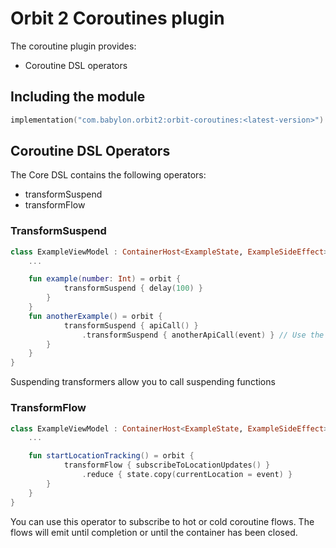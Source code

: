 # Orbit 2 Coroutines plugin

The coroutine plugin provides:

- Coroutine DSL operators

## Including the module

```kotlin
implementation("com.babylon.orbit2:orbit-coroutines:<latest-version>")
```

## Coroutine DSL Operators

The Core DSL contains the following operators:

- transformSuspend
- transformFlow

### TransformSuspend

``` kotlin
class ExampleViewModel : ContainerHost<ExampleState, ExampleSideEffect> {
    ...

    fun example(number: Int) = orbit {
            transformSuspend { delay(100) }
        }
    }
    fun anotherExample() = orbit {
            transformSuspend { apiCall() }
                .transformSuspend { anotherApiCall(event) } // Use the result of the first api call
        }
    }
}
```

Suspending transformers allow you to call suspending functions

### TransformFlow

``` kotlin
class ExampleViewModel : ContainerHost<ExampleState, ExampleSideEffect> {
    ...

    fun startLocationTracking() = orbit {
            transformFlow { subscribeToLocationUpdates() }
                .reduce { state.copy(currentLocation = event) }
        }
    }
}
```

You can use this operator to subscribe to hot or cold coroutine flows. The flows
will emit until completion or until the container has been closed.
